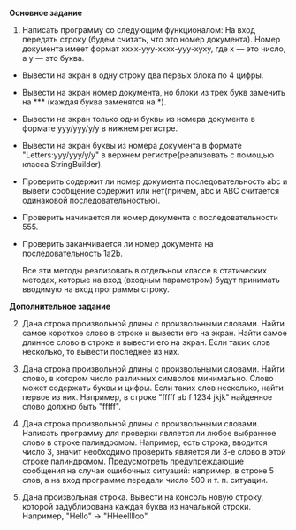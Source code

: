 **Основное задание**

1. Написать программу со следующим функционалом:
   На вход передать строку (будем считать, что это номер документа). Номер документа имеет формат
   xxxx-yyy-xxxx-yyy-xyxy, где x — это число, а y — это буква.

- Вывести на экран в одну строку два первых блока по 4 цифры.
- Вывести на экран номер документа, но блоки из трех букв заменить на *** (каждая буква заменятся на *).
- Вывести на экран только одни буквы из номера документа в формате yyy/yyy/y/y в нижнем регистре.
- Вывести на экран буквы из номера документа в формате
  "Letters:yyy/yyy/y/y" в верхнем регистре(реализовать с помощью класса StringBuilder).
- Проверить содержит ли номер документа последовательность abc и вывети сообщение содержит или нет(причем, abc и ABC
  считается одинаковой последовательностью).
- Проверить начинается ли номер документа с последовательности 555.

- Проверить заканчивается ли номер документа на последовательность 1a2b. 
  
  Все эти методы реализовать в отдельном классе в
  статических методах, которые на вход (входным параметром) будут принимать вводимую на вход программы строку.
  
**Дополнительное задание**

2. Дана строка произвольной длины с произвольными словами. Найти самое короткое слово в строке и вывести его на экран.
   Найти самое длинное слово в строке и вывести его на экран. Если таких слов несколько, то вывести последнее из них.
3. Дана строка произвольной длины с произвольными словами. Найти слово, в котором число различных символов минимально.
   Слово может содержать буквы и цифры. Если таких слов несколько, найти первое из них. Например, в строке "fffff ab f
   1234 jkjk" найденное слово должно быть "fffff".

4. Дана строка произвольной длины с произвольными словами. Написать программу для проверки является ли любое выбранное
   слово в строке палиндромом. Например, есть строка, вводится число 3, значит необходимо проверить является ли 3-е
   слово в этой строке палиндромом. Предусмотреть предупреждающие сообщения на случаи ошибочных ситуаций: например, в
   строке 5 слов, а на вход программе передали число 500 и т. п. ситуации.

5. Дана произвольная строка. Вывести на консоль новую строку, которой задублирована каждая буква из начальной строки.
   Например, "Hello" -> "HHeelllloo".